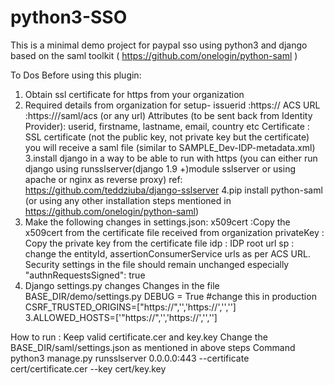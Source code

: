 # python3-SSO

This is a minimal demo project for paypal sso using python3 and django based on the saml toolkit ( https://github.com/onelogin/python-saml )

To Dos Before using this plugin:
1. Obtain ssl certificate for https from your organization
2. Required details from organization for setup-
issuerid :https://<url of your app>
ACS URL :https://<url of your app>/saml/acs (or any url)
Attributes (to be sent back from Identity Provider): userid, firstname, lastname, email, country etc
Certificate : SSL certificate (not the public key, not private key but the certificate) you will receive a saml file (similar to SAMPLE_Dev-IDP-metadata.xml)
3.install django in a way to be able to run with https (you can either run django using runsslserver(django 1.9 +)module sslserver or using apache or nginx as reverse proxy) ref: https://github.com/teddziuba/django-sslserver
4.pip install python-saml (or using any other installation steps mentioned in https://github.com/onelogin/python-saml)
5. Make the following changes in settings.json:
x509cert :Copy the x509cert from the certificate file received from organization
privateKey : Copy the private key from the certificate file
idp : IDP root url
sp : change the entityId, assertionConsumerService urls as per ACS URL. Security settings in the file should remain unchanged especially "authnRequestsSigned": true
6. Django settings.py changes
Changes in the file BASE_DIR/demo/settings.py
DEBUG = True #change this in production
CSRF_TRUSTED_ORIGINS=["https://<idp root url>",'<idp root url>','https://<ACS URL>','<ACS URL>','<sp>']
3.ALLOWED_HOSTS=['"https://<idp root url>",'<idp root url>','https://<ACS URL>','<ACS URL>','<sp>']

How to run :
Keep valid certificate.cer and key.key Change the BASE_DIR/saml/settings.json as mentioned in above steps
Command python3 manage.py runsslserver 0.0.0.0:443 --certificate cert/certificate.cer --key cert/key.key
